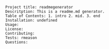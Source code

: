

    Project title: readmegenerator
    Descritption: This is a readme.md generator.
    Table of Contents: 1. intro 2. mid. 3. end
    Installation: undefined
    Usage: 
    License: 
    Contributing: 
    Tests: rmeason
    Questions: 

